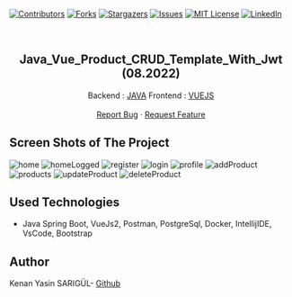 [![Contributors][contributors-shield]][contributors-url]
[![Forks][forks-shield]][forks-url]
[![Stargazers][stars-shield]][stars-url]
[![Issues][issues-shield]][issues-url]
[![MIT License][license-shield]][license-url]
[![LinkedIn][linkedin-shield]][linkedin-url]

<br>

<p align="center">
  <h2 align="center">Java_Vue_Product_CRUD_Template_With_Jwt (08.2022)</h2>
  <p align="center">
    Backend : <a href="https://github.com/kenanyasinsarigul/Java_Vue_Product_CRUD_Template_With_Jwt/tree/main/backend">JAVA</a>
    Frontend : <a href="https://github.com/kenanyasinsarigul/Java_Vue_Product_CRUD_Template_With_Jwt/tree/main/frontend">VUEJS</a>
    <br />
    <br />
    <a href="https://github.com/kenanyasinsarigul/Java_Vue_Product_CRUD_Template_With_Jwt/issues">Report Bug</a>
    ·
    <a href="https://github.com/kenanyasinsarigul/Java_Vue_Product_CRUD_Template_With_Jwt/issues">Request Feature</a>
  </p>
</p>

## Screen Shots of The Project

![home](https://user-images.githubusercontent.com/51781007/181923382-41dff9e6-47a0-4a91-a2f5-cc61bb5d7bf6.png)
![homeLogged](https://user-images.githubusercontent.com/51781007/181925403-9f79fe47-6dc3-444b-af78-2e343029e681.png)
![register](https://user-images.githubusercontent.com/51781007/181925449-ebb7cc15-2c06-4e84-a683-688a22ca0b8b.png)
![login](https://user-images.githubusercontent.com/51781007/181925433-15df270f-5825-416d-9148-c413cb12fd62.png)
![profile](https://user-images.githubusercontent.com/51781007/181925468-cea5c899-c71c-46c0-bdd9-50570fb5ccb0.png)
![addProduct](https://user-images.githubusercontent.com/51781007/181925481-34a5f0b2-8929-4c3a-80ab-95fcbe80bb3a.png)
![products](https://user-images.githubusercontent.com/51781007/181925486-5fd1a403-448c-4aba-9c5c-22c81f9b2098.png)
![updateProduct](https://user-images.githubusercontent.com/51781007/181925492-f3a9b1c3-6887-4122-b236-b17d69e91cec.png)
![deleteProduct](https://user-images.githubusercontent.com/51781007/181925499-f97dae59-37e6-4405-becd-036ef4662797.png)

## Used Technologies
<ul>
  <li>Java Spring Boot, VueJs2, Postman, PostgreSql, Docker, IntellijIDE, VsCode, Bootstrap</li>
</ul>

## Author
Kenan Yasin SARIGÜL- <a href="https://github.com/kenanyasinsarigul/">Github</a>

[contributors-shield]: https://img.shields.io/github/contributors/kenanyasinsarigul/Java_Vue_Product_CRUD_Template_With_Jwt.svg?style=for-the-badge
[contributors-url]: https://github.com/kenanyasinsarigul/Java_Vue_Product_CRUD_Template_With_Jwt/graphs/contributors
[forks-shield]: https://img.shields.io/github/forks/kenanyasinsarigul/Java_Vue_Product_CRUD_Template_With_Jwt.svg?style=for-the-badge
[forks-url]: https://github.com/kenanyasinsarigul/Java_Vue_Product_CRUD_Template_With_Jwt/network/members
[stars-shield]: https://img.shields.io/github/stars/kenanyasinsarigul/Java_Vue_Product_CRUD_Template_With_Jwt.svg?style=for-the-badge
[stars-url]: https://github.com/kenanyasinsarigul/Java_Vue_Product_CRUD_Template_With_Jwt/stargazers
[issues-shield]: https://img.shields.io/github/issues/kenanyasinsarigul/Java_Vue_Product_CRUD_Template_With_Jwt.svg?style=for-the-badge
[issues-url]: https://github.com/kenanyasinsarigul/Java_Vue_Product_CRUD_Template_With_Jwt/issues
[license-shield]: https://img.shields.io/github/license/kenanyasinsarigul/Java_Vue_Product_CRUD_Template_With_Jwt.svg?style=for-the-badge
[license-url]: https://github.com/kenanyasinsarigul/Java_Vue_Product_CRUD_Template_With_Jwt/blob/master/LICENSE.txt
[linkedin-shield]: https://img.shields.io/badge/-LinkedIn-black.svg?style=for-the-badge&logo=linkedin&colorB=555
[linkedin-url]: https://www.linkedin.com/in/kenan-yasin-sar%C4%B1g%C3%BCl-155379188/
